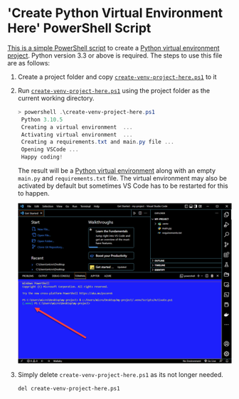 # 'Create Python Virtual Environment Here' PowerShell Script

[This is a simple PowerShell script](./src/create-venv-project-here.ps1) to create a [Python virtual environment project](https://docs.python.org/3/tutorial/venv.html).  Python version 3.3 or above is required.  The steps to use this file are as follows:

1. Create a project folder and copy [`create-venv-project-here.ps1`](./src/create-venv-project-here.ps1) to it

2. Run [`create-venv-project-here.ps1`](./src/create-venv-project-here.ps1) using the project folder as the current working directory.

   ```powershell
   > powershell .\create-venv-project-here.ps1
    Python 3.10.5
    Creating a virtual environment  ...
    Activating virtual environment  ...
    Creating a requirements.txt and main.py file ...
    Opening VSCode ...
    Happy coding!
   ```

   The result will be a [Python virtual environment](https://docs.python.org/3/tutorial/venv.html) along with an empty `main.py` and `requirements.txt` file.  The virtual environment may also be activated by default but sometimes VS Code has to be restarted for this to happen.

   ![create-venv-1](./images/create-venv-1.png)

3. Simply delete `create-venv-project-here.ps1` as its not longer needed.

   ```bash
   del create-venv-project-here.ps1
   ```

   

   


